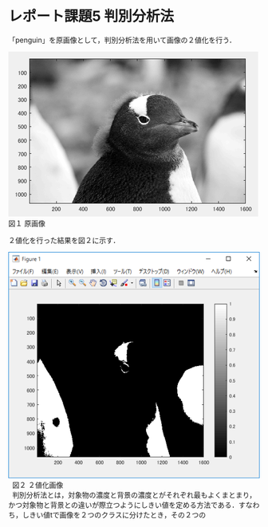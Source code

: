 ﻿# レポート課題5 判別分析法  
 
「penguin」を原画像として，判別分析法を用いて画像の２値化を行う．  
  
![原画像](https://github.com/penguinbigwave/lecture_image_processing/blob/master/image/penguin2_1.png?raw=true)  
図１ 原画像  

２値化を行った結果を図２に示す．  
  
![原画像](https://github.com/penguinbigwave/lecture_image_processing/blob/master/image/penguin5_1.png?raw=true)  
図２ ２値化画像  
  
判別分析法とは，対象物の濃度と背景の濃度とがそれぞれ最もよくまとまり，かつ対象物と背景との違いが際立つようにしきい値を定める方法である．すなわち，しきい値tで画像を２つのクラスに分けたとき，その２つの
